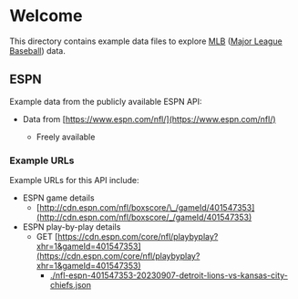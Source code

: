 # Welcome

This directory contains example data files to explore [MLB](https://www.mlb.com) ([Major League Baseball](https://www.mlb.com)) data.

## ESPN

Example data from the publicly available ESPN API:

- Data from [https://www.espn.com/nfl/](https://www.espn.com/nfl/)

  - Freely available

### Example URLs

Example URLs for this API include:

- ESPN game details
  - [http://cdn.espn.com/nfl/boxscore/\_/gameId/401547353](http://cdn.espn.com/nfl/boxscore/_/gameId/401547353)
- ESPN play-by-play details
  - GET [https://cdn.espn.com/core/nfl/playbyplay?xhr=1&gameId=401547353](https://cdn.espn.com/core/nfl/playbyplay?xhr=1&gameId=401547353)
    - [./nfl-espn-401547353-20230907-detroit-lions-vs-kansas-city-chiefs.json](./nfl-espn-401547353-20230907-detroit-lions-vs-kansas-city-chiefs.json)
